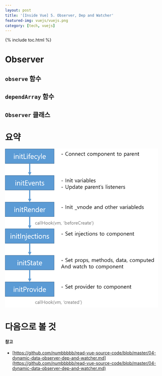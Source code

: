 ```yaml
---
layout: post
title: '[Inside Vue] 5. Observer, Dep and Watcher'
featured-img: vuejs/vuejs.png
category: [tech, vuejs]
---
```

{% include toc.html %}

# Observer

## `observe` 함수

## `dependArray` 함수

## `Observer` 클래스





# 요약
![Vue 초기화](/assets/img/posts/vuejs/vue_initialize.png)

# 다음으로 볼 것

#### 참고
- [https://github.com/numbbbbb/read-vue-source-code/blob/master/04-dynamic-data-observer-dep-and-watcher.md](https://github.com/numbbbbb/read-vue-source-code/blob/master/04-dynamic-data-observer-dep-and-watcher.md)
